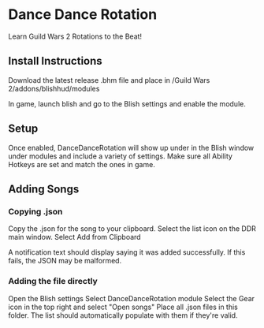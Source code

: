 # Dance Dance Rotation

Learn Guild Wars 2 Rotations to the Beat!

## Install Instructions

Download the latest release .bhm file and place in <Documents>/Guild Wars 2/addons/blishhud/modules

In game, launch blish and go to the Blish settings and enable the module.

## Setup

Once enabled, DanceDanceRotation will show up under in the Blish window under modules and include a variety of settings. Make sure all Ability Hotkeys are set and match the ones in game.

## Adding Songs

### Copying .json

Copy the .json for the song to your clipboard.
Select the list icon on the DDR main window.
Select Add from Clipboard

A notification text should display saying it was added successfully. If this fails, the JSON may be malformed.

### Adding the file directly

Open the Blish settings
Select DanceDanceRotation module
Select the Gear icon in the top right and select "Open songs"
Place all .json files in this folder.
The list should automatically populate with them if they're valid.
